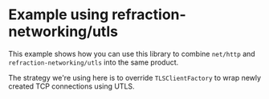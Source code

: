 # Example using refraction-networking/utls

This example shows how you can use this library to combine `net/http` and
`refraction-networking/utls` into the same product.

The strategy we're using here is to override `TLSClientFactory` to wrap
newly created TCP connections using UTLS.

